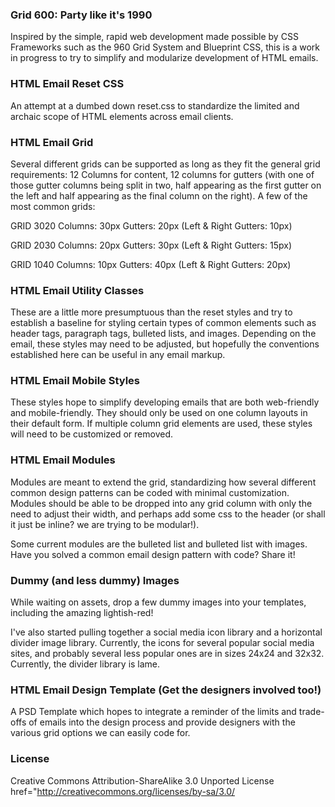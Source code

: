 
### Grid 600: Party like it's 1990

Inspired by the simple, rapid web development made possible
by CSS Frameworks such as the 960 Grid System and 
Blueprint CSS, this is a work in progress to try to 
simplify and modularize development of HTML emails.


### HTML Email Reset CSS

An attempt at a dumbed down reset.css to standardize the 
limited and archaic scope of HTML elements across email 
clients.


### HTML Email Grid

Several different grids can be supported as long as they 
fit the general grid requirements: 12 Columns for content,
12 columns for gutters (with one of those gutter columns
being split in two, half appearing as the first gutter on
the left and half appearing as the final column on the 
right).  A few of the most common grids:

GRID 3020
Columns: 30px
Gutters: 20px (Left & Right Gutters: 10px)

GRID 2030
Columns: 20px
Gutters: 30px (Left & Right Gutters: 15px)

GRID 1040
Columns: 10px
Gutters: 40px (Left & Right Gutters: 20px)


### HTML Email Utility Classes

These are a little more presumptuous than the reset styles
and try to establish a baseline for styling certain types
of common elements such as header tags, paragraph tags, 
bulleted lists, and images.  Depending on the email, these
styles may need to be adjusted, but hopefully the conventions
established here can be useful in any email markup.


### HTML Email Mobile Styles

These styles hope to simplify developing emails that are both
web-friendly and mobile-friendly.  They should only be used on 
one column layouts in their default form.  If multiple column
grid elements are used, these styles will need to be customized
or removed.


### HTML Email Modules

Modules are meant to extend the grid, standardizing how several 
different common design patterns can be coded with minimal 
customization.  Modules should be able to be dropped into any 
grid column with only the need to adjust their width, and perhaps 
add some css to the header (or shall it just be inline? we are 
trying to be modular!). 

Some current modules are the bulleted list and bulleted list with images.
Have you solved a common email design pattern with code? Share it!


### Dummy (and less dummy) Images

While waiting on assets, drop a few dummy images into your 
templates, including the amazing lightish-red!

I've also started pulling together a social media icon library
and a horizontal divider image library. Currently, the icons 
for several popular social media sites, and probably several 
less popular ones are in sizes 24x24 and 32x32.  Currently,
the divider library is lame.


### HTML Email Design Template (Get the designers involved too!)

A PSD Template which hopes to integrate a reminder of the 
limits and trade-offs of emails into the design process and provide
designers with the various grid options we can easily code for.


### License
Creative Commons Attribution-ShareAlike 3.0 Unported License
href="http://creativecommons.org/licenses/by-sa/3.0/

